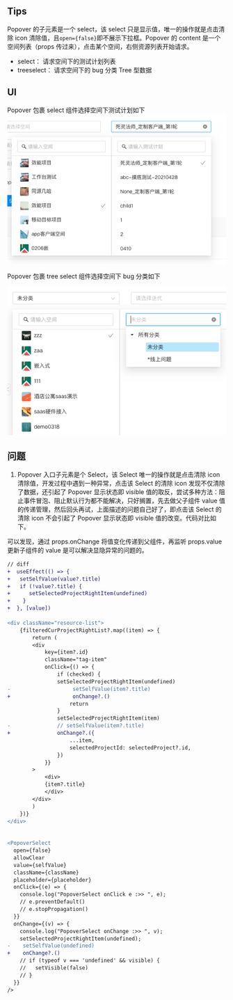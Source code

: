## Tips

Popover 的子元素是一个 select，该 select 只是显示值，唯一的操作就是点击清除 icon 清除值，且`open={false}`即不展示下拉框。Popover 的 content 是一个空间列表（props 传过来），点击某个空间，右侧资源列表开始请求。

- select： 请求空间下的测试计划列表
- treeselect： 请求空间下的 bug 分类 Tree 型数据

## UI

Popover 包裹 select 组件选择空间下测试计划如下
![](../../../imgs/typical-needs-form-popover-select.png)

Popover 包裹 tree select 组件选择空间下 bug 分类如下

![](../../../imgs/typical-needs-form-popover-tree-select.png)

## 问题

1. Popover 入口子元素是个 Select，该 Select 唯一的操作就是点击清除 icon 清除值，开发过程中遇到一种异常，点击该 Select 的清除 icon 发现不仅清除了数据，还引起了 Popover 显示状态即 visible 值的取反，尝试多种方法：阻止事件冒泡、阻止默认行为都不能解决，只好搁置，先去做父子组件 value 值的传递管理，然后回头再试，上面描述的问题自己好了，即点击该 Select 的清除 icon 不会引起了 Popover 显示状态即 visible 值的改变。代码对比如下。

可以发现，通过 props.onChange 将值变化传递到父组件，再监听 props.value 更新子组件的 value 是可以解决显隐异常的问题的。

```diff
// diff
+  useEffect(() => {
+   setSelfValue(value?.title)
+   if (!value?.title) {
+      setSelectedProjectRightItem(undefined)
+    }
+  }, [value])

<div className="resource-list">
    {filteredCurProjectRightList?.map((item) => {
        return (
        <div
            key={item?.id}
            className="tag-item"
            onClick={() => {
                if (checked) {
                setSelectedProjectRightItem(undefined)
-                    setSelfValue(item?.title)
+                    onChange?.()
                    return
                }
                setSelectedProjectRightItem(item)
-               // setSelfValue(item?.title)
+               onChange?.({
                    ...item,
                    selectedProjectId: selectedProject?.id,
                })
            }}
        >
            <div>
            {item?.title}
            </div>
        </div>
        )
    })}
</div>


<PopoverSelect
  open={false}
  allowClear
  value={selfValue}
  className={className}
  placeholder={placeholder}
  onClick={(e) => {
    console.log("PopoverSelect onClick e :>> ", e);
    // e.preventDefault()
    // e.stopPropagation()
  }}
  onChange={(v) => {
    console.log("PopoverSelect onChange :>> ", v);
    setSelectedProjectRightItem(undefined);
-    setSelfValue(undefined)
+    onChange?.()
    // if (typeof v === 'undefined' && visible) {
    //   setVisible(false)
    // }
  }}
/>
```
